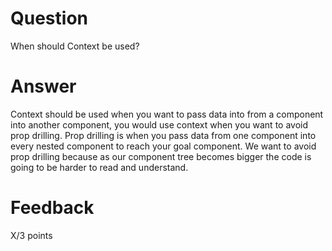 # Question

When should Context be used?

# Answer

Context should be used when you want to pass data into from a component into another component, you would use context when you want to avoid prop drilling. Prop drilling is when you pass data from one component into every nested component to reach your goal component. We want to avoid prop drilling because as our component tree becomes bigger the code is going to be harder to read and understand.

# Feedback

X/3 points
